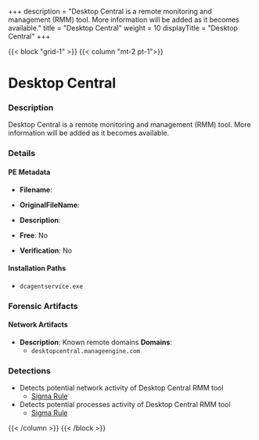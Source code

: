 +++
description = "Desktop Central is a remote monitoring and management (RMM) tool. More information will be added as it becomes available."
title = "Desktop Central"
weight = 10
displayTitle = "Desktop Central"
+++


{{< block "grid-1" >}}
{{< column "mt-2 pt-1">}}

# Desktop Central


### Description

Desktop Central is a remote monitoring and management (RMM) tool. More information will be added as it becomes available.




### Details


#### PE Metadata
- **Filename**: 
- **OriginalFileName**: 
- **Description**: 


- **Free**: No

- **Verification**: No




#### Installation Paths
- `dcagentservice.exe`

### Forensic Artifacts




#### Network Artifacts
- **Description**: Known remote domains  **Domains**:
    - `desktopcentral.manageengine.com`


### Detections
- Detects potential network activity of Desktop Central RMM tool
  - [Sigma Rule](https://github.com/magicsword-io/LOLRMM/blob/main/detections/sigma/desktop_central_network_sigma.yml)
- Detects potential processes activity of Desktop Central RMM tool
  - [Sigma Rule](https://github.com/magicsword-io/LOLRMM/blob/main/detections/sigma/desktop_central_processes_sigma.yml)




{{< /column >}}
{{< /block >}}
